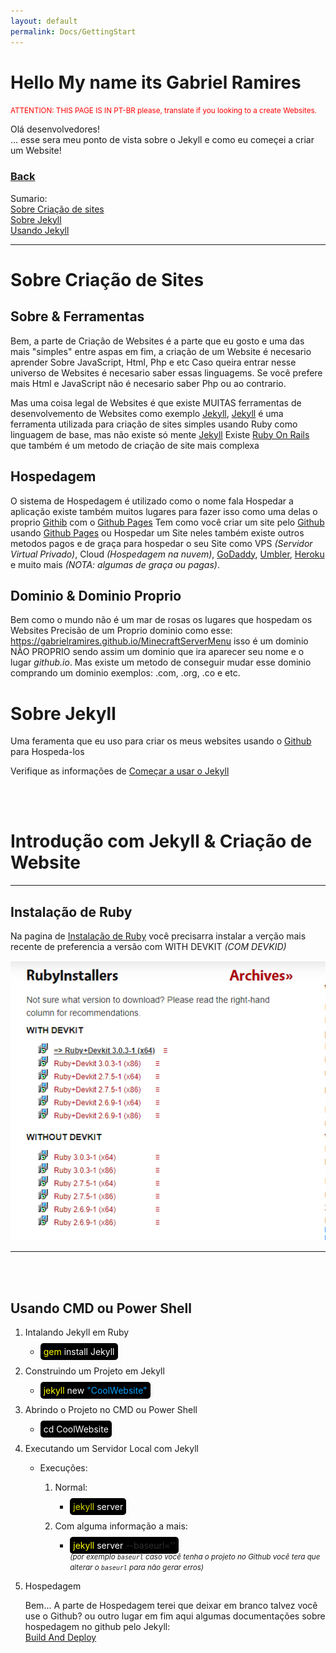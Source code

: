 ```yaml
---
layout: default
permalink: Docs/GettingStart
---
```


<style>
#scriptline {
    padding: 5.1px;
    color: white;
    background-color: black;
    box-shadow: 2px 3px 7px 2px rgb(0 0 0 / 2%);
    border-radius: 5px;
}
</style>

<h1>Hello My name its Gabriel Ramires</h1>
<small style="color: red;">ATTENTION: THIS PAGE IS IN PT-BR please, translate if you looking to a create Websites.</small>

Olá desenvolvedores!\
... esse sera meu ponto de vista sobre o Jekyll e como eu começei a criar um Website!

<h3><a href=".">Back</a></h3>

Sumario:\
<a href="#sobre-criação-de-sites">Sobre Criação de sites</a>\
<a href="#sobre-jekyll">Sobre Jekyll</a>\
<a href="#introdução-com-jekyll-&-criação-de-website">Usando Jekyll</a>

---

# Sobre Criação de Sites

## Sobre & Ferramentas

Bem, a parte de Criação de Websites é a parte que eu gosto e uma das mais "simples" entre aspas em fim, a criação de um Website é necesario aprender Sobre JavaScript, Html, Php e etc Caso queira entrar nesse universo de Websites é necesario saber essas linguagems. Se você prefere mais Html e JavaScript não é necesario saber Php ou ao contrario.

Mas uma coisa legal de Websites é que existe MUITAS ferramentas de desenvolvemento de Websites como exemplo <a target="_blank" href="https://jekyllrb.com">Jekyll</a>, <a target="_blank" href="https://jekyllrb.com">Jekyll</a> é uma ferramenta utilizada para criação de sites simples usando Ruby como linguagem de base, mas não existe só mente <a target="_blank" href="https://jekyllrb.com">Jekyll</a> Existe <a target="_blank" href="https://rubyonrails.org">Ruby On Rails</a> que também é um metodo de criação de site mais complexa

## Hospedagem

O sistema de Hospedagem é utilizado como o nome fala Hospedar a aplicação existe também muitos lugares para fazer isso como uma delas o proprio <a target="_blank" href="https://github.com">Githib</a> com o <a target="_blank" href="https://pages.github.com">Github Pages</a> Tem como você criar um site pelo <a target="_blank" href="https://github.com">Github</a> usando <a target="_blank" href="https://pages.github.com">Github Pages</a> ou Hospedar um Site neles também existe outros metodos pagos e de graça para hospedar o seu Site como VPS _(Servidor Virtual Privado)_, Cloud _(Hospedagem na nuvem)_, <a target="_blank" href="https://www.godaddy.com/pt-br">GoDaddy</a>, <a target="_blank" href="https://umbler.com/br">Umbler</a>, <a target="_blank" href="www.heroku.com">Heroku</a> e muito mais _(NOTA: algumas de graça ou pagas)_.

## Dominio & Dominio Proprio

Bem como o mundo não é um mar de rosas os lugares que hospedam os Websites Precisão de um Proprio dominio como esse: <a target="_blank" href="https://gabrielramires.github.io/MinecraftServerMenu">https://gabrielramires.github.io/MinecraftServerMenu</a> isso é um dominio NÃO PROPRIO sendo assim um dominio que ira aparecer seu nome e o lugar _github.io_. Mas existe um metodo de conseguir mudar esse dominio comprando um dominio exemplos: .com, .org, .co e etc.

# Sobre Jekyll

Uma feramenta que eu uso para criar os meus websites usando o <a target="_blank" href="https://pages.github.com">Github</a> para Hospeda-los

Verifique as informações de <a target="_blank" href="#começar-a-usar-o-jekyll">Começar a usar o Jekyll</a>

<br><br>

# Introdução com Jekyll & Criação de Website

---

## <b>Instalação de Ruby</b>

Na pagina de <a target="_blank" href="https://rubyinstaller.org/downloads">Instalação de Ruby</a> você precisarra instalar a verção mais recente de preferencia a versão com WITH DEVKIT _(COM DEVKID)_

<a target="_blank" href="../Assets/Images/RubyInstallScreamShoot.png"><img src="../Assets/Images/RubyInstallScreamShoot.png" alt="RubyInstallScreamShoot.png (NO LOADDED)"></a>

---

<br><br>

## <b>Usando CMD ou Power Shell</b>

1. Intalando Jekyll em Ruby

   - <line id="scriptline"><line style="color: yellow;">gem</line> install Jekyll</line><br>

2. Construindo um Projeto em Jekyll

   - <line id="scriptline"><line style="color: yellow;">jekyll</line> new <line style="color: rgb(0, 162, 255);">"CoolWebsite"</line></line><br>

3. Abrindo o Projeto no CMD ou Power Shell

   - <line id="scriptline">cd CoolWebsite</line><br>

4. Executando um Servidor Local com Jekyll

   - Execuções:

     1. Normal:

        - <line id="scriptline"><line style="color: rgb(216, 219, 0);">jekyll</line> server</line><br>

     2. Com alguma informação a mais:
        - <line id="scriptline"><line style="color: yellow;">jekyll</line> server <line style="color: rgb(46, 46, 46);">--baseurl=''</line></line>\
          <small>_(por exemplo `baseurl` caso você tenha o projeto no Github você tera que alterar o `baseurl` para não gerar erros)_</small>

5. Hospedagem

   Bem... A parte de Hospedagem terei que deixar em branco talvez você use o Github? ou outro lugar em fim aqui algumas documentações sobre hospedagem no github pelo Jekyll:\
   <a target="_blank" href="https://jekyllrb.com/docs/continuous-integration/github-actions/#build-and-deploy">Build And Deploy</a>
